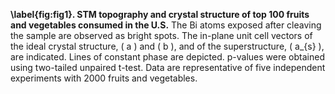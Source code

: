 **\label{fig:fig1}. STM topography and crystal structure of top 100 fruits and vegetables consumed in the U.S.** The Bi atoms exposed after cleaving the sample are observed as bright spots. The in-plane unit cell vectors of the ideal crystal structure, \( a \) and \( b \), and of the superstructure, \( a_{s} \), are indicated. Lines of constant phase are depicted. p-values were obtained using two-tailed unpaired t-test. Data are representative of five independent experiments with 2000 fruits and vegetables.

